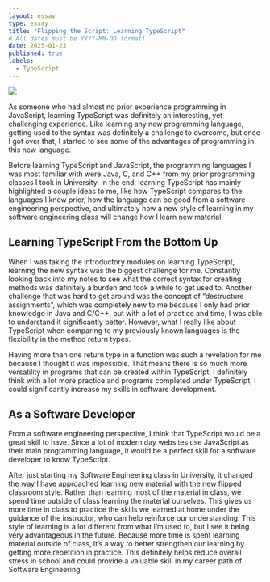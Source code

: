 ```yaml
---
layout: essay
type: essay
title: "Flipping the Script: Learning TypeScript"
# All dates must be YYYY-MM-DD format!
date: 2025-01-23
published: true
labels:
  - TypeScript
---
```


![](img/typesrciptimg.png)

As someone who had almost no prior experience programming in JavaScript, learning TypeScript was definitely an interesting, yet challenging experience. Like learning any new programming language, getting used to the syntax was definitely a challenge to overcome, but once I got over that, I started to see some of the advantages of programming in this new language. 

Before learning TypeScript and JavaScript, the programming languages I was most familiar with were Java, C, and C++ from my prior programming classes I took in University. In the end, learning TypeScript has mainly highlighted a couple ideas to me, like how TypeScript compares to the languages I knew prior, how the language can be good from a software engineering perspective, and ultimately how a new style of learning in my software engineering class will change how I learn new material.

## Learning TypeScript From the Bottom Up 
When I was taking the introductory modules on learning TypeScript, learning the new syntax was the biggest challenge for me. Constantly looking back into my notes to see what the correct syntax for creating methods was definitely a burden and took a while to get used to. Another challenge that was hard to get around was the concept of “destructure assignments”, which was completely new to me because I only had prior knowledge in Java and C/C++, but with a lot of practice and time, I was able to understand it significantly better. However, what I really like about TypeScript when comparing to my previously known languages is the flexibility in the method return types. 

Having more than one return type in a function was such a revelation for me because I thought it was impossible. That means there is so much more versatility in programs that can be created within TypeScript. I definitely think with a lot more practice and programs completed under TypeScript, I could significantly increase my skills in software development.

## As a Software Developer 
From a software engineering perspective, I think that TypeScript would be a great skill to have. Since a lot of modern day websites use JavaScript as their main programming language, it would be a perfect skill for a software developer to know TypeScript. 

After just starting my Software Engineering class in University, it changed the way I have approached learning new material with the new flipped classroom style. Rather than learning most of the material in class, we spend time outside of class learning the material ourselves. This gives us more time in class to practice the skills we learned at home under the guidance of the instructor, who can help reinforce our understanding. This style of learning is a lot different from what I’m used to, but I see it being very advantageous in the future. Because more time is spent learning material outside of class, it’s a way to better strengthen our learning by getting more repetition in practice. This definitely helps reduce overall stress in school and could provide a valuable skill in my career path of Software Engineering.
